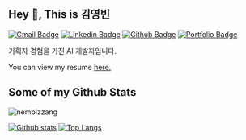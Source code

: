 ## Hey 👋, This is 김영빈
[![Gmail Badge](https://img.shields.io/badge/-nembizzang@gmail.com-c14438?style=flat&logo=Gmail&logoColor=white&link=mailto:nembizzang@gmail.com)](mailto:nembizzang@gmail.com) 
[![Linkedin Badge](https://img.shields.io/badge/-nembizzang-0072b1?style=flat&logo=Linkedin&logoColor=white&link=https://www.linkedin.com/in/nembizzang/)](https://www.linkedin.com/in/nembizzang/) [![Github Badge](https://img.shields.io/badge/-nembizzang-grey?style=flat&logo=github&logoColor=white&link=https://github.com/nembizzang/)](https://www.github.com/nembizzang/) [![Portfolio Badge](https://img.shields.io/badge/portfolio-web-blue?style=flat&link=https://url.kr/2kyqpb/)](https://url.kr/2kyqpb/) <p align='left'>기획자 경험을 가진 AI 개발자입니다.</p><p align='left'> You can view my resume <a href='https://url.kr/2kyqpb ' target=_blank><u>here</u>.</a></p>
## Some of my Github Stats
<p align=left> <img src=https://komarev.com/ghpvc/?username=nembizzang alt=nembizzang /> </p>

[![Github stats](https://github-readme-stats.vercel.app/api?username=nembizzang&show_icons=true&include_all_commits=true)](https://github.com/nembizzang/github-readme-stats)
[![Top Langs](https://github-readme-stats.vercel.app/api/top-langs/?username=nembizzang&layout=compact)](https://github.com/nembizzang/github-readme-stats)
